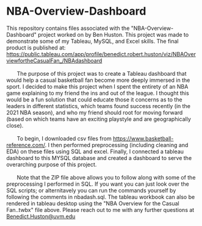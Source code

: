 # NBA-Overview-Dashboard
This repository contains files associated with the "NBA-Overview-Dashboard" project worked on by Ben Huston. This project was made to demonstrate some of my Tableau, MySQL, and Excel skills. The final product is published at: https://public.tableau.com/app/profile/benedict.robert.huston/viz/NBAOverviewfortheCasualFan_/NBAdashboard<br /> <br />
&nbsp;&nbsp;&nbsp;&nbsp;&nbsp;&nbsp; The purpose of this project was to create a Tableau dashboard that would help a casual basketball fan become more deeply immersed in the sport. I decided to make this project when I spent the entirety of an NBA game explaining to my friend the ins and out of the league. I thought this would be a fun solution that could educate those it concerns as to the leaders in different statistics, which teams found success recently (in the 2021 NBA season), and who my friend should root for moving forward (based on which teams have an exciting playstyle and are geographically close). 
<br /> <br />
&nbsp;&nbsp;&nbsp;&nbsp;&nbsp;&nbsp; To begin, I downloaded csv files from https://www.basketball-reference.com/. I then performed preprocessing (including cleaning and EDA) on these files using SQL and excel. Finally, I connected a tableau dashboard to this MYSQL database and created a dashboard to serve the overarching purpose of this project. 
<br /> <br />
&nbsp;&nbsp;&nbsp;&nbsp;&nbsp;&nbsp; Note that the ZIP file above allows you to follow along with some of the preprocessing I performed in SQL. If you want you can just look over the SQL scripts; or alternitavely you can run the commands yourself by following the comments in nbadash.sql. The tableau workbook can also be rendered in tableau desktop using the "NBA Overview for the Casual Fan..twbx" file above. Please reach out to me with any further questions at Benedict.Huston@uvm.edu


